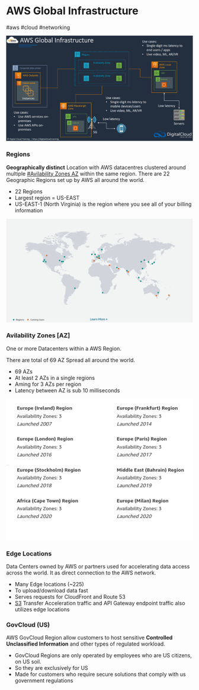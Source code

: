 # AWS Global Infrastructure
#aws #cloud #networking 

![](Attachments/Pasted%20image%2020230305151607.png)

### Regions
**Geographically distinct** Location with AWS datacentres clustered around multiple [#Avilability Zones AZ](#Avilability%20Zones%20AZ) within the same region. There are 22 Geographic Regions set up by AWS all around the world.

- 22 Regions
- Largest region = US-EAST
- US-EAST-1 (North Virginia) is the region where you see all of your billing information


![AWS Regions map](Attachments/AWS%20Regions%20map.png)

### Avilability Zones [AZ]

One or more Datacenters within a AWS Region.

There are total of 69 AZ Spread all around the world.

- 69 AZs
- At least 2 AZs in a single regions
- Aming for 3 AZs per region
- Latency between AZ is sub 10 milliseconds

![AZs in a region of EU-AF](Attachments/AZs%20in%20a%20region%20of%20EU-AF.png)


### Edge Locations
Data Centers owned by AWS or partners used for accelerating data access across the world. It as direct connection to the AWS network.


- Many Edge locations (~225)
- To upload/download data fast
- Serves requests for CloudFront and Route 53
- [S3](Cloud%20Computing/AWS/Storage/S3.md) Transfer Acceleration traffic and API Gateway endpoint traffic also utilizes edge locations


### GovCloud (US)

AWS GovCloud Region allow customers to host sensitive **Controlled Unclassified Information** and other types of regulated workload.

- GovCloud Regions are only operated by employees who are US citizens, on US soil.
- So they are exclusively for US
- Made for customers who require secure solutions that comply with us government regulations
